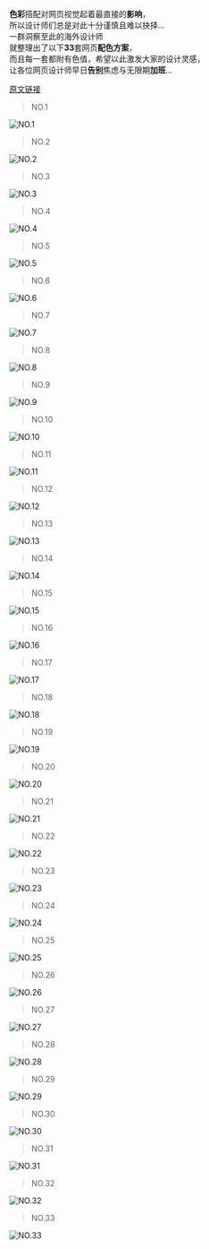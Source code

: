 **色彩**搭配对网页视觉起着最直接的**影响**，  
所以设计师们总是对此十分谨慎且难以抉择...  
一群洞察至此的海外设计师  
就整理出了以下**33**套网页**配色方案**，  
而且每一套都附有色值，希望以此激发大家的设计灵感，  
让各位网页设计师早日**告别**焦虑与无限期**加班**...

[原文链接](http://www.toutiao.com/a6409764027849769217/?tt_from=weixin&utm_campaign=client_share&app=news_article&utm_source=weixin&iid=8936260433&utm_medium=toutiao_ios&wxshare_count=1)

> NO.1

![](../../assets/Color/1.jpg "NO.1")

> NO.2

![](../../assets/Color/2.jpg "NO.2")

> NO.3

![](../../assets/Color/3.jpg "NO.3")

> NO.4

![](../../assets/Color/4.jpg "NO.4")

> NO.5

![](../../assets/Color/5.jpg "NO.5")

> NO.6

![](../../assets/Color/6.jpg "NO.6")

> NO.7

![](../../assets/Color/7.jpg "NO.7")

> NO.8

![](../../assets/Color/8.jpg "NO.8")

> NO.9

![](../../assets/Color/9.jpg "NO.9")

> NO.10

![](../../assets/Color/10.jpg "NO.10")

> NO.11

![](../../assets/Color/11.jpg "NO.11")

> NO.12

![](../../assets/Color/12.jpg "NO.12")

> NO.13

![](../../assets/Color/13.jpg "NO.13")

> NO.14

![](../../assets/Color/14.jpg "NO.14")

> NO.15

![](../../assets/Color/15.jpg "NO.15")

> NO.16

![](../../assets/Color/16.jpg "NO.16")

> NO.17

![](../../assets/Color/17.jpg "NO.17")

> NO.18

![](../../assets/Color/18.jpg "NO.18")

> NO.19

![](../../assets/Color/19.jpg "NO.19")

> NO.20

![](../../assets/Color/20.jpg "NO.20")

> NO.21

![](../../assets/Color/21.jpg "NO.21")

> NO.22

![](../../assets/Color/22.jpg "NO.22")

> NO.23

![](../../assets/Color/23.jpg "NO.23")

> NO.24

![](../../assets/Color/24.jpg "NO.24")

> NO.25

![](../../assets/Color/25.jpg "NO.25")

> NO.26

![](../../assets/Color/26.jpg "NO.26")

> NO.27

![](../../assets/Color/27.jpg "NO.27")

> NO.28

![](../../assets/Color/28.jpg "NO.28")

> NO.29

![](../../assets/Color/29.jpg "NO.29")

> NO.30

![](../../assets/Color/30.jpg "NO.30")

> NO.31

![](../../assets/Color/31.jpg "NO.31")

> NO.32

![](../../assets/Color/32.jpg "NO.32")

> NO.33

![](../../assets/Color/33.jpg "NO.33")

